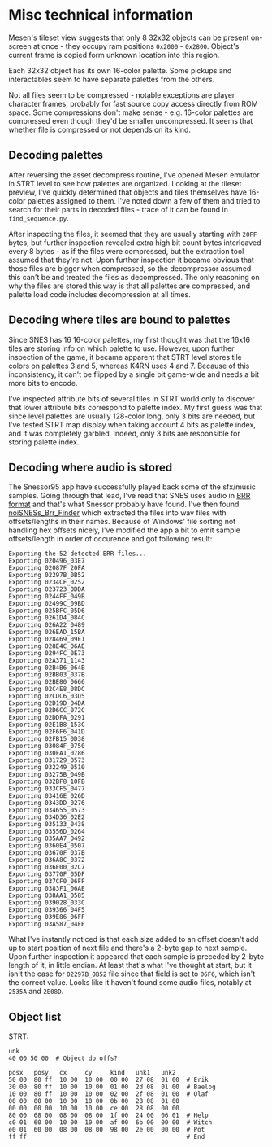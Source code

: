 # Misc technical information

Mesen's tileset view suggests that only 8 32x32 objects can be present on-screen at once - they occupy ram positions `0x2000` - `0x2800`.
Object's current frame is copied form unknown location into this region.

Each 32x32 object has its own 16-color palette.
Some pickups and interactables seem to have separate palettes from the others.

Not all files seem to be compressed - notable exceptions are player character frames, probably for fast source copy access directly from ROM space.
Some compressions don't make sense - e.g. 16-color palettes are compressed even though they'd be smaller uncompressed.
It seems that whether file is compressed or not depends on its kind.

## Decoding palettes

After reversing the asset decompress routine, I've opened Mesen emulator in STRT level to see how palettes are organized.
Looking at the tileset preview, I've quickly determined that objects and tiles themselves have 16-color palettes assigned to them.
I've noted down a few of them and tried to search for their parts in decoded files - trace of it can be found in `find_sequence.py`.

After inspecting the files, it seemed that they are usually starting with `20FF` bytes, but further inspection revealed extra high bit count bytes interleaved every 8 bytes - as if the files were compressed, but the extraction tool assumed that they're not.
Upon further inspection it became obvious that those files are bigger when compressed, so the decompressor assumed this can't be and treated the files as decompressed.
The only reasoning on why the files are stored this way is that all palettes are compressed, and palette load code includes decompression at all times.

## Decoding where tiles are bound to palettes

Since SNES has 16 16-color palettes, my first thought was that the 16x16 tiles are storing info on which palette to use.
However, upon further inspection of the game, it became apparent that STRT level stores tile colors on palettes 3 and 5, whereas K4RN uses 4 and 7.
Because of this inconsistency, it can't be flipped by a single bit game-wide and needs a bit more bits to encode.

I've inspected attribute bits of several tiles in STRT world only to discover that lower attribute bits correspond to palette index.
My first guess was that since level palettes are usually 128-color long, only 3 bits are needed, but I've tested STRT map display when taking account 4 bits as palette index, and it was completely garbled.
Indeed, only 3 bits are responsible for storing palette index.

## Decoding where audio is stored

The Snessor95 app have successfully played back some of the sfx/music samples.
Going through that lead, I've read that SNES uses audio in [BRR format](https://wiki.superfamicom.org/bit-rate-reduction-(brr)) and that's  what Snessor probably have found.
I've then found [noiSNESs_Brr_Finder](https://github.com/noisecross/noiSNESs_Brr_Finder) which extracted the files into wav files with offsets/lengths in their names.
Because of Windows' file sorting not handling hex offsets nicely, I've modified the app a bit to emit sample offsets/length in order of occurence and got following result:

```plain
Exporting the 52 detected BRR files...
Exporting 020496_03E7
Exporting 02087F_20FA
Exporting 02297B_0B52
Exporting 0234CF_0252
Exporting 023723_0DDA
Exporting 0244FF_049B
Exporting 02499C_09BD
Exporting 025BFC_05D6
Exporting 0261D4_084C
Exporting 026A22_0489
Exporting 026EAD_15BA
Exporting 028469_09E1
Exporting 028E4C_06AE
Exporting 0294FC_0E73
Exporting 02A371_1143
Exporting 02B4B6_064B
Exporting 02BB03_037B
Exporting 02BE80_0666
Exporting 02C4E8_08DC
Exporting 02CDC6_03D5
Exporting 02D19D_04DA
Exporting 02D6CC_072C
Exporting 02DDFA_0291
Exporting 02E1B8_153C
Exporting 02F6F6_041D
Exporting 02FB15_0D38
Exporting 03084F_0750
Exporting 030FA1_0786
Exporting 031729_0573
Exporting 032249_0510
Exporting 03275B_049B
Exporting 032BF8_10FB
Exporting 033CF5_0477
Exporting 03416E_026D
Exporting 0343DD_0276
Exporting 034655_0573
Exporting 034D36_02E2
Exporting 035133_0438
Exporting 03556D_0264
Exporting 035AA7_0492
Exporting 0360E4_0507
Exporting 03670F_037B
Exporting 036A8C_0372
Exporting 036E00_02C7
Exporting 03770F_05DF
Exporting 037CF0_06FF
Exporting 0383F1_06AE
Exporting 038AA1_0585
Exporting 039028_033C
Exporting 039366_04F5
Exporting 039E86_06FF
Exporting 03A587_04FE
```

What I've instantly noticed is that each size added to an offset doesn't add up to start position of next file and there's a 2-byte gap to next sample.
Upon further inspection it appeared that each sample is preceded by 2-byte length of it, in little endian.
At least that's what I've thought at start, but it isn't the case for `02297B_0B52` file since that field is set to `06F6`, which isn't the correct value.
Looks like it haven't found some audio files, notably at `2535A` and `2E08D`.

## Object list

STRT:

```plain
unk
40 00 50 00  # Object db offs?

posx   posy   cx     cy     kind   unk1   unk2
50 00  80 ff  10 00  10 00  00 00  27 08  01 00  # Erik
30 00  80 ff  10 00  10 00  01 00  2d 08  01 00  # Baelog
10 00  80 ff  10 00  10 00  02 00  2f 08  01 00  # Olaf
00 00  00 00  10 00  10 00  0b 00  28 08  01 00
00 00  00 00  10 00  10 00  ce 00  28 08  00 00
80 00  68 00  08 00  08 00  1f 00  24 00  06 01  # Help
c0 01  60 00  10 00  10 00  af 00  6b 00  00 00  # Witch
e0 01  60 00  08 00  08 00  98 00  2e 00  00 00  # Pot
ff ff                                            # End
```
